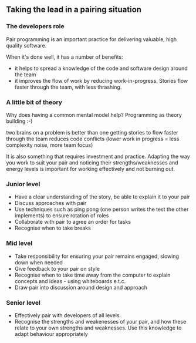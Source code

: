 ## Taking the lead in a pairing situation

### The developers role

Pair programming is an important practice for delivering valuable, high quality software.

When it's done well, it has a number of benefits:

- it helps to spread a knowledge of the code and software design around the team
- it improves the flow of work by reducing work-in-progress. Stories flow faster through the team, with less thrashing.

### A little bit of theory

Why does having a common mental model help?
Programming as theory building :-)

two brains on a problem is better than one
getting stories to flow faster through the team reduces code conflicts (lower work in progress = less complexity noise, more team focus)

It is also something that requires investment and practice. Adapting the way you work to suit your pair and noticing their strengths/weaknesses and energy levels is important for working effectively and not burning out.

### Junior level
- Have a clear understanding of the story, be able to explain it to your pair
- Discuss approaches with pair
- Use techniques such as ping pong (one person writes the test the other implements) to ensure rotation of roles
- Collaborate with pair to agree an order for tasks
- Recognise when to take breaks

### Mid level
- Take responsibility for ensuring your pair remains engaged, slowing down when needed
- Give feedback to your pair on style 
- Recognise when to take time away from the computer to explain concepts and ideas - using whiteboards e.t.c.
- Draw pair into discussion around design and approach

### Senior level
- Effectively pair with developers of all levels. 
- Recognise the strengths and weakenesses of your pair, and how these relate to your own strengths and weaknesses. Use this knowledge to adapt behaviour appropriately

